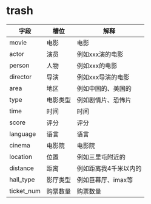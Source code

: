 # trash

|字段|槽位|解释|
|------|-------|--------|
|movie|电影|电影|
|actor|演员|例如xxx演的电影|
|person|人物|例如xxx的电影|
|director|导演|例如xxx导演的电影|
|area|地区|例如中国的、美国的|
|type|电影类型|例如剧情片、恐怖片|
|time|时间|时间|
|score|评分|评分|
|language|语言|语言|
|cinema|电影院|电影院|
|location|位置|例如三里屯附近的|
|distance|距离|例如距离我4千米以内的|
|hall_type|影厅类型|例如巨幕厅、imax等|
|ticket_num|购票数量|购票数量|
